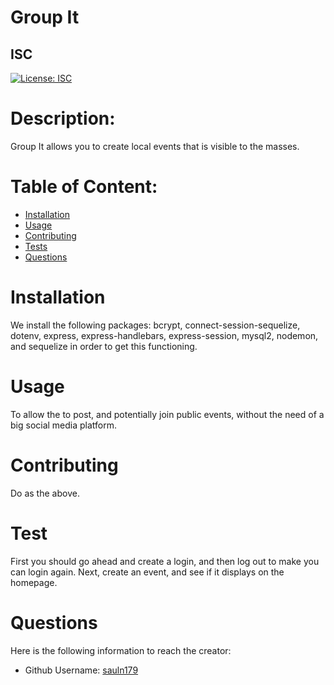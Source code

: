 
  # Group It
  ## ISC
  [![License: ISC](https://img.shields.io/badge/License-ISC-blue.svg)](https://opensource.org/licenses/ISC)


 
  # Description:
  Group It allows you to create local events that is visible to the masses.

  # Table of Content:

- [Installation](#installation)
- [Usage](#usage)
- [Contributing](#contributing)
- [Tests](#tests)
- [Questions](#questions)

# Installation
We install the following packages: bcrypt, connect-session-sequelize, dotenv, express, express-handlebars, express-session, mysql2, nodemon, and sequelize in order to get this functioning.

# Usage
To allow the to post, and potentially join public events, without the need of a big social media platform.

# Contributing
Do as the above.

# Test
First you should go ahead and create a login, and then log out to make you can login again. Next, create an event, and see if it displays on the homepage.

# Questions
Here is the following information to reach the creator:

- Github Username: [sauln179](https://github.com/sauln179)


